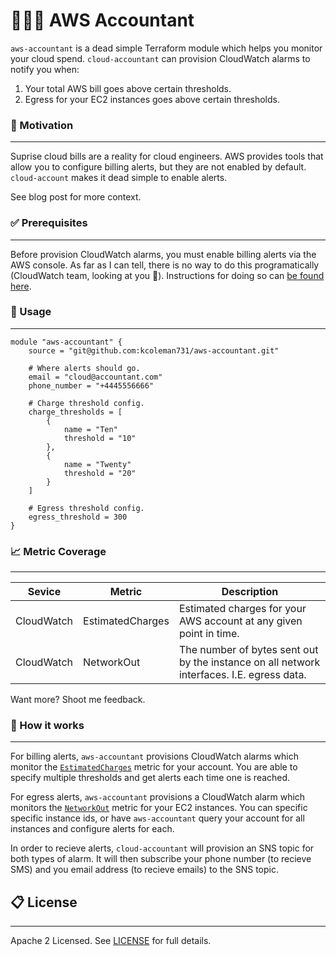 # 👨‍💼🧮 AWS Accountant 

`aws-accountant` is a dead simple Terraform module which helps you monitor your cloud spend. `cloud-accountant` can provision CloudWatch alarms to notify you when:

1. Your total AWS bill goes above certain thresholds.
2. Egress for your EC2 instances goes above certain thresholds. 

### 💪 Motivation
---

Suprise cloud bills are a reality for cloud engineers. AWS provides tools that allow you to configure billing alerts, but they are not enabled by default. `cloud-account` makes it dead simple to enable alerts. 

See blog post for more context. 

### ✅ Prerequisites 
---

Before provision CloudWatch alarms, you must enable billing alerts via the AWS console. As far as I can tell, there is no way to do this programatically (CloudWatch team, looking at you 👀). Instructions for doing so can [be found here](https://docs.aws.amazon.com/AmazonCloudWatch/latest/monitoring/monitor_estimated_charges_with_cloudwatch.html#turning_on_billing_metrics).

### 🎉 Usage 
---

```hcl
module "aws-accountant" {
    source = "git@github.com:kcoleman731/aws-accountant.git"

    # Where alerts should go.
    email = "cloud@accountant.com"
    phone_number = "+4445556666"

    # Charge threshold config.
    charge_thresholds = [
        {
            name = "Ten"
            threshold = "10"
        },
        {
            name = "Twenty"
            threshold = "20"
        }
    ]

    # Egress threshold config.
    egress_threshold = 300
}
```

### 📈 Metric Coverage 
---

| Sevice        | Metric            | Description                                                                               |
|---------------|-------------------|-------------------------------------------------------------------------------------------|
| CloudWatch    | EstimatedCharges  | Estimated charges for your AWS account at any given point in time.
| CloudWatch    | NetworkOut        | The number of bytes sent out by the instance on all network interfaces. I.E. egress data. |

Want more? Shoot me feedback.

### 💼 How it works
---

For billing alerts, `aws-accountant` provisions CloudWatch alarms which monitor the [`EstimatedCharges`](https://docs.aws.amazon.com/AmazonCloudWatch/latest/monitoring/monitor_estimated_charges_with_cloudwatch.html) metric for your account. You are able to specify multiple thresholds and get alerts each time one is reached.

For egress alerts, `aws-accountant` provisions a CloudWatch alarm which monitors the [`NetworkOut`](https://docs.aws.amazon.com/AWSEC2/latest/UserGuide/viewing_metrics_with_cloudwatch.html) metric for your EC2 instances. You can specific specific instance ids, or have `aws-accountant` query your account for all instances and configure alerts for each. 

In order to recieve alerts, `cloud-accountant` will provision an SNS topic for both types of alarm. It will then subscribe your phone number (to recieve SMS) and you email address (to recieve emails) to the SNS topic. 

## 📋 License 
--- 

Apache 2 Licensed. See [LICENSE](./LICENSE) for full details.
